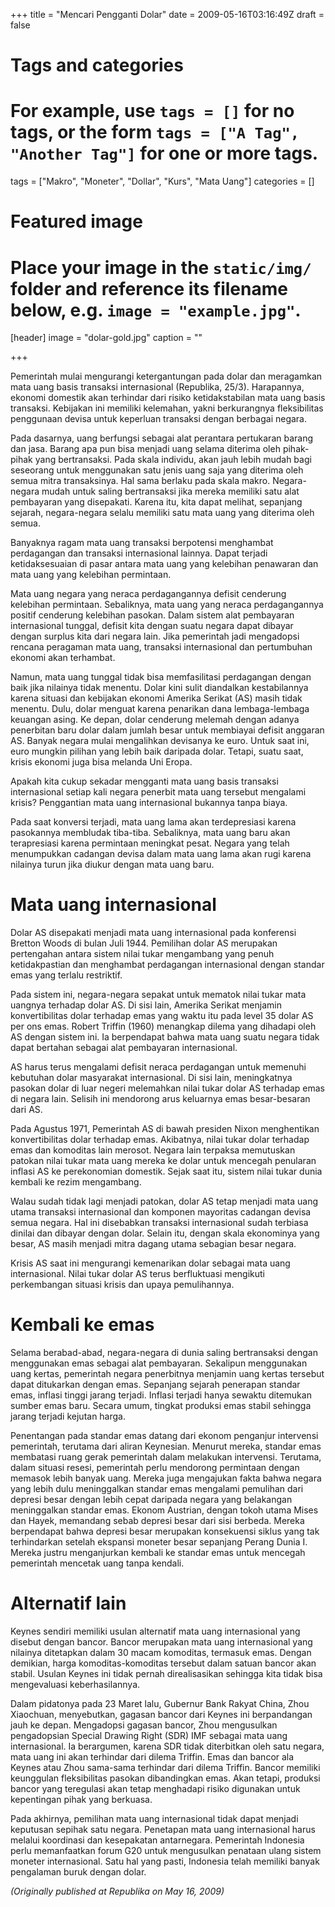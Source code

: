 +++
title = "Mencari Pengganti Dolar"
date = 2009-05-16T03:16:49Z
draft = false

# Tags and categories
# For example, use `tags = []` for no tags, or the form `tags = ["A Tag", "Another Tag"]` for one or more tags.
tags = ["Makro", "Moneter", "Dollar", "Kurs", "Mata Uang"]
categories = []

# Featured image
# Place your image in the `static/img/` folder and reference its filename below, e.g. `image = "example.jpg"`.
[header]
image = "dolar-gold.jpg"
caption = ""

+++

Pemerintah mulai mengurangi ketergantungan pada dolar dan meragamkan mata uang basis transaksi internasional (Republika, 25/3). Harapannya, ekonomi domestik akan terhindar dari risiko ketidakstabilan mata uang basis transaksi. Kebijakan ini memiliki kelemahan, yakni berkurangnya fleksibilitas penggunaan devisa untuk keperluan transaksi dengan berbagai negara.

Pada dasarnya, uang berfungsi sebagai alat perantara pertukaran barang dan jasa. Barang apa pun bisa menjadi uang selama diterima oleh pihak-pihak yang bertransaksi. Pada skala individu, akan jauh lebih mudah bagi seseorang untuk menggunakan satu jenis uang saja yang diterima oleh semua mitra transaksinya.
Hal sama berlaku pada skala makro. Negara-negara mudah untuk saling bertransaksi jika mereka memiliki satu alat pembayaran yang disepakati. Karena itu, kita dapat melihat, sepanjang sejarah, negara-negara selalu memiliki satu mata uang yang diterima oleh semua.

Banyaknya ragam mata uang transaksi berpotensi menghambat perdagangan dan transaksi internasional lainnya. Dapat terjadi ketidaksesuaian di pasar antara mata uang yang kelebihan penawaran dan mata uang yang kelebihan permintaan.

Mata uang negara yang neraca perdagangannya defisit cenderung kelebihan permintaan. Sebaliknya, mata uang yang neraca perdagangannya positif cenderung kelebihan pasokan.
Dalam sistem alat pembayaran internasional tunggal, defisit kita dengan suatu negara dapat dibayar dengan surplus kita dari negara lain. Jika pemerintah jadi mengadopsi rencana peragaman mata uang, transaksi internasional dan pertumbuhan ekonomi akan terhambat.

Namun, mata uang tunggal tidak bisa memfasilitasi perdagangan dengan baik jika nilainya tidak menentu. Dolar kini sulit diandalkan kestabilannya karena situasi dan kebijakan ekonomi Amerika Serikat (AS) masih tidak menentu. Dulu, dolar menguat karena penarikan dana lembaga-lembaga keuangan asing. Ke depan, dolar cenderung melemah dengan adanya penerbitan baru dolar dalam jumlah besar untuk membiayai defisit anggaran AS.
Banyak negara mulai mengalihkan devisanya ke euro. Untuk saat ini, euro mungkin pilihan yang lebih baik daripada dolar. Tetapi, suatu saat, krisis ekonomi juga bisa melanda Uni Eropa.

Apakah kita cukup sekadar mengganti mata uang basis transaksi internasional setiap kali negara penerbit mata uang tersebut mengalami krisis? Penggantian mata uang internasional bukannya tanpa biaya.

Pada saat konversi terjadi, mata uang lama akan terdepresiasi karena pasokannya membludak tiba-tiba. Sebaliknya, mata uang baru akan terapresiasi karena permintaan meningkat pesat. Negara yang telah menumpukkan cadangan devisa dalam mata uang lama akan rugi karena nilainya turun jika diukur dengan mata uang baru.


# Mata uang internasional

Dolar AS disepakati menjadi mata uang internasional pada konferensi Bretton Woods di bulan Juli 1944. Pemilihan dolar AS merupakan pertengahan antara sistem nilai tukar mengambang yang penuh ketidakpastian dan menghambat perdagangan internasional dengan standar emas yang terlalu restriktif.

Pada sistem ini, negara-negara sepakat untuk mematok nilai tukar mata uangnya terhadap dolar AS. Di sisi lain, Amerika Serikat menjamin konvertibilitas dolar terhadap emas yang waktu itu pada level 35 dolar AS per ons emas.
Robert Triffin (1960) menangkap dilema yang dihadapi oleh AS dengan sistem ini. Ia berpendapat bahwa mata uang suatu negara tidak dapat bertahan sebagai alat pembayaran internasional.

AS harus terus mengalami defisit neraca perdagangan untuk memenuhi kebutuhan dolar masyarakat internasional. Di sisi lain, meningkatnya pasokan dolar di luar negeri melemahkan nilai tukar dolar AS terhadap emas di negara lain. Selisih ini mendorong arus keluarnya emas besar-besaran dari AS.

Pada Agustus 1971, Pemerintah AS di bawah presiden Nixon menghentikan konvertibilitas dolar terhadap emas. Akibatnya, nilai tukar dolar terhadap emas dan komoditas lain merosot. Negara lain terpaksa memutuskan patokan nilai tukar mata uang mereka ke dolar untuk mencegah penularan inflasi AS ke perekonomian domestik. Sejak saat itu, sistem nilai tukar dunia kembali ke rezim mengambang.

Walau sudah tidak lagi menjadi patokan, dolar AS tetap menjadi mata uang utama transaksi internasional dan komponen mayoritas cadangan devisa semua negara. Hal ini disebabkan transaksi internasional sudah terbiasa dinilai dan dibayar dengan dolar. Selain itu, dengan skala ekonominya yang besar, AS masih menjadi mitra dagang utama sebagian besar negara.

Krisis AS saat ini mengurangi kemenarikan dolar sebagai mata uang internasional. Nilai tukar dolar AS terus berfluktuasi mengikuti perkembangan situasi krisis dan upaya pemulihannya.


# Kembali ke emas

Selama berabad-abad, negara-negara di dunia saling bertransaksi dengan menggunakan emas sebagai alat pembayaran. Sekalipun menggunakan uang kertas, pemerintah negara penerbitnya menjamin uang kertas tersebut dapat ditukarkan dengan emas.
Sepanjang sejarah penerapan standar emas, inflasi tinggi jarang terjadi. Inflasi terjadi hanya sewaktu ditemukan sumber emas baru. Secara umum, tingkat produksi emas stabil sehingga jarang terjadi kejutan harga.

Penentangan pada standar emas datang dari ekonom penganjur intervensi pemerintah, terutama dari aliran Keynesian. Menurut mereka, standar emas membatasi ruang gerak pemerintah dalam melakukan intervensi. Terutama, dalam situasi resesi, pemerintah perlu mendorong permintaan dengan memasok lebih banyak uang. Mereka juga mengajukan fakta bahwa negara yang lebih dulu meninggalkan standar emas mengalami pemulihan dari depresi besar dengan lebih cepat daripada negara yang belakangan meninggalkan standar emas.
Ekonom Austrian, dengan tokoh utama Mises dan Hayek, memandang sebab depresi besar dari sisi berbeda. Mereka berpendapat bahwa depresi besar merupakan konsekuensi siklus yang tak terhindarkan setelah ekspansi moneter besar sepanjang Perang Dunia I. Mereka justru menganjurkan kembali ke standar emas untuk mencegah pemerintah mencetak uang tanpa kendali.


# Alternatif lain

Keynes sendiri memiliki usulan alternatif mata uang internasional yang disebut dengan bancor. Bancor merupakan mata uang internasional yang nilainya ditetapkan dalam 30 macam komoditas, termasuk emas. Dengan demikian, harga komoditas-komoditas tersebut dalam satuan bancor akan stabil. Usulan Keynes ini tidak pernah direalisasikan sehingga kita tidak bisa mengevaluasi keberhasilannya.

Dalam pidatonya pada 23 Maret lalu, Gubernur Bank Rakyat China, Zhou Xiaochuan, menyebutkan, gagasan bancor dari Keynes ini berpandangan jauh ke depan. Mengadopsi gagasan bancor, Zhou mengusulkan pengadopsian Special Drawing Right (SDR) IMF sebagai mata uang internasional. Ia berargumen, karena SDR tidak diterbitkan oleh satu negara, mata uang ini akan terhindar dari dilema Triffin.
Emas dan bancor ala Keynes atau Zhou sama-sama terhindar dari dilema Triffin. Bancor memiliki keunggulan fleksibilitas pasokan dibandingkan emas. Akan tetapi, produksi bancor yang teregulasi akan tetap menghadapi risiko digunakan untuk kepentingan pihak yang berkuasa.

Pada akhirnya, pemilihan mata uang internasional tidak dapat menjadi keputusan sepihak satu negara. Penetapan mata uang internasional harus melalui koordinasi dan kesepakatan antarnegara. Pemerintah Indonesia perlu memanfaatkan forum G20 untuk mengusulkan penataan ulang sistem moneter internasional. Satu hal yang pasti, Indonesia telah memiliki banyak pengalaman buruk dengan dolar.

*(Originally published at Republika on May 16, 2009)*